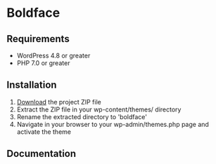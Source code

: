 # Boldface

## Requirements

- WordPress 4.8 or greater
- PHP 7.0 or greater

## Installation

1. [Download](https://gitlab.com/boldface/boldface/repository/archive.zip) the project ZIP file
2. Extract the ZIP file in your wp-content/themes/ directory
3. Rename the extracted directory to 'boldface'
4. Navigate in your browser to your wp-admin/themes.php page and activate the theme

## Documentation
